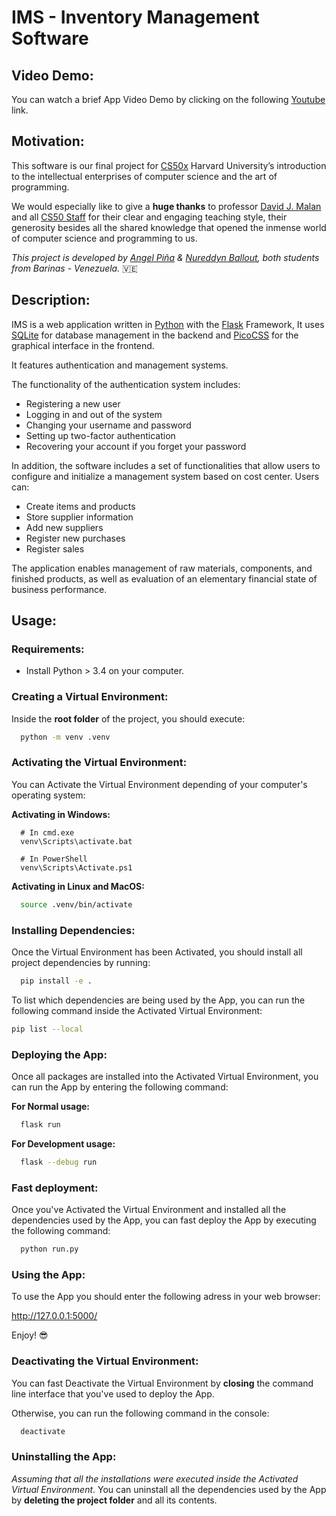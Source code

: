 # IMS - Inventory Management Software
## Video Demo:

You can watch a brief App Video Demo by clicking on the following [Youtube](https://www.youtube.com/) link.

## Motivation:

This software is our final project for [CS50x](https://cs50.harvard.edu/x/) Harvard University’s introduction to the intellectual enterprises of computer science and the art of programming.

We would especially like to give a **huge thanks** to professor [David J. Malan](https://cs.harvard.edu/malan/) and all [CS50 Staff](https://cs50.harvard.edu/x/2023/staff/) for their clear and engaging teaching style, their generosity besides all the shared knowledge that opened the inmense world of computer science and programming to us.

*This project is developed by [Angel Piña](https://github.com/angelpinha/) & [Nureddyn Ballout](https://github.com/nureddyn/), both students from Barinas - Venezuela.* 🇻🇪

## Description: 

IMS is a web application written in [Python](https://www.python.org/) with the [Flask](https://flask.palletsprojects.com/en/2.3.x/) Framework, It uses [SQLite](https://www.sqlite.org/index.html) for database management in the backend and [PicoCSS](https://picocss.com/) for the graphical interface in the frontend.

It features authentication and management systems.

The functionality of the authentication system includes:

- Registering a new user
- Logging in and out of the system
- Changing your username and password
- Setting up two-factor authentication
- Recovering your account if you forget your password

In addition, the software includes a set of functionalities that allow users to configure and initialize a management system based on cost center. Users can: 
- Create items and products
- Store supplier information
- Add new suppliers
- Register new purchases
- Register sales

The application enables management of raw materials, components, and finished products, as well as evaluation of an elementary financial state of business performance.

## Usage:

### Requirements:

  - Install Python > 3.4 on your computer.

### Creating a Virtual Environment:

Inside the **root folder** of the project, you should execute:

```Bash
  python -m venv .venv
```

### Activating the Virtual Environment:

You can Activate the Virtual Environment depending of your computer's operating system:

**Activating in Windows:**
```
  # In cmd.exe
  venv\Scripts\activate.bat

  # In PowerShell
  venv\Scripts\Activate.ps1
```

**Activating in Linux and MacOS:**

```Bash
  source .venv/bin/activate
```

### Installing Dependencies:

Once the Virtual Environment has been Activated, you should install all project dependencies by running:

```Bash
  pip install -e .
```

To list which dependencies are being used by the App, you can run the following command inside the Activated Virtual Environment:

```Bash
pip list --local
```

### Deploying the App:

Once all packages are installed into the Activated Virtual Environment, you can run the App by entering the following command:

**For Normal usage:**
```Bash
  flask run
```

**For Development usage:**
```Bash
  flask --debug run
```

### Fast deployment:

Once you've Activated the Virtual Environment and installed all the dependencies used by the App, you can fast deploy the App by executing the following command:

```Bash
  python run.py  
```

### Using the App:

To use the App you should enter the following adress in your web browser:

http://127.0.0.1:5000/

Enjoy! 😎

### Deactivating the Virtual Environment:

You can fast Deactivate the Virtual Environment by **closing** the command line interface that you've used to deploy the App.

Otherwise, you can run the following command in the console:

```Bash
  deactivate
```

### Uninstalling the App:

*Assuming that all the installations were executed inside the Activated Virtual Environment*. You can uninstall all the dependencies used by the App by **deleting the project folder** and all its contents.
